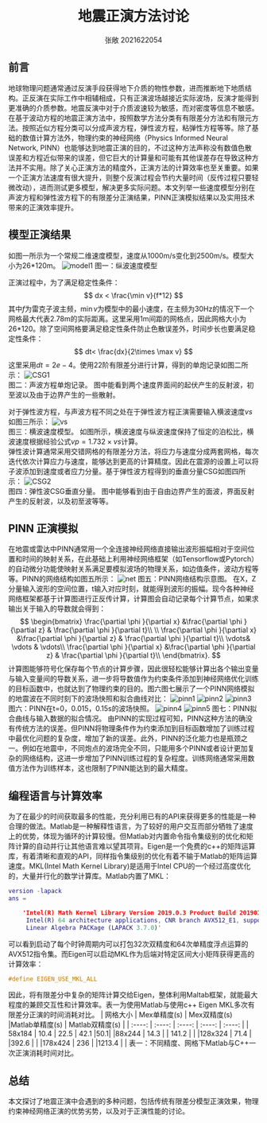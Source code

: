 # <center>地震正演方法讨论</center>
<center> 张敞 2021622054</center>

## 前言
地球物理问题通常通过反演手段获得地下介质的物性参数，进而推断地下地质结构。正反演在实际工作中相辅相成，只有正演波场越接近实际波场，反演才能得到更准确的介质参数。地震反演中对于介质波速较为敏感，而对密度等信息不敏感。在基于波动方程的地震正演方法中，按照数学方法分类有有限差分方法和有限元方法。按照近似方程分类可以分成声波方程，弹性波方程，粘弹性方程等等。除了基础的数值计算方法外，物理约束的神经网络（Physics Informed Neural Network, PINN）也能够达到地震正演的目的，不过这种方法声称没有数值色散误差和方程近似带来的误差，但它巨大的计算量和可能有其他误差存在导致这种方法并不实用。除了关心正演方法的精度外，正演方法的计算效率也至关重要。如果一个正演方法速度有很大提升，则整个反演过程会节约大量时间（反传过程只要轻微改动），进而测试更多模型，解决更多实际问题。本文列举一些速度模型分别在声波方程和弹性波方程下的有限差分正演结果，PINN正演模拟结果以及实用技术带来的正演效率提升。
## 模型正演结果
如图一所示为一个常规二维速度模型，速度从1000m/s变化到2500m/s。模型大小为26*120m。
![model1](./model1.png)
图一：纵波速度模型

正演过程中，为了满足稳定性条件： 
$$
dx <  \frac{\min v}{f*12} 
$$
其中$f$为雷克子波主频，$\min  v$为模型中的最小速度，在主频为30Hz的情况下一个网格最大代表2.78m的实际距离。这里采用1m间距的网格点，因此网格大小为26*120。除了空间网格要满足稳定性条件防止色散误差外，时间步长也要满足稳定性条件：
$$
dt< \frac{dx}{2\times \max v} 
$$
这里采用$dt=2e-4$。使用22阶有限差分进行计算，得到的单炮记录如图二所示：
![CSG1](./CSG1.png)  
图二：声波方程单炮记录。
图中能看到两个速度界面间的起伏产生的反射波，初至波以及由于边界产生的一些散射。 

对于弹性波方程，与声波方程不同之处在于弹性波方程正演需要输入横波速度$vs$如图三所示：
![vs](./vs.png)  
图三：横波速度模型。
如图所示，横波速度与纵波速度保持了恒定的泊松比，横波速度根据经验公式$vp=1.732 \times vs$计算。  
弹性波计算通常采用交错网格的有限差分方法，将应力与速度分成两套网格，每次迭代依次计算应力与速度，能够达到更高的计算精度。因此在震源的设置上可以将子波添加到速度或者应力分量。基于弹性波方程得到的垂直分量CSG如图四所示：
![CSG2](./CSG2.png)  
图四：弹性波CSG垂直分量。
图中能够看到由于自由边界产生的面波，界面反射产生的反射波，以及初至波等等。

## PINN 正演模拟
在地震或雷达中PINN通常用一个全连接神经网络直接输出波形振幅相对于空间位置和时间的映射关系，在此基础上利用神经网络框架（如Tensorflow或Pytorch）的自动微分功能使映射关系满足要模拟波场的物理关系，如边值条件，波动方程等等。PINN的网络结构如图五所示：
![net](./net.png)
图五：PINN网络结构示意图。
在X，Z分量输入波形的空间位置，t输入对应时刻，就能得到波形的振幅。现今各种神经网络框架都基于计算图进行正反传计算，计算图会自动记录每个计算节点，如果求输出关于输入的导数就会得到：
$$
\begin{bmatrix}
  \frac{\partial \phi }{\partial x} &\frac{\partial \phi }{\partial z}  & \frac{\partial \phi }{\partial t}\\ \\
  \frac{\partial \phi }{\partial x} &\frac{\partial \phi }{\partial z}  & \frac{\partial \phi }{\partial t}\\ \vdots& \vdots & \vdots\\
 \frac{\partial \phi }{\partial x} &\frac{\partial \phi }{\partial z}  & \frac{\partial \phi }{\partial t}\\
\end{bmatrix}.
$$
计算图能够符号化保存每个节点的计算步骤，因此很轻松能够计算出各个输出变量与输入变量间的导数关系，进一步将导数值作为约束条件添加到神经网络优化训练的目标函数中，也就达到了物理约束的目的。图六图七展示了一个PINN网络模拟的地震波在不同时刻下的波场快照和拟合曲线对比：
![pinn1](./PINN1.png)
![pinn2](./PINN2.png)
![pinn3](./PINN3.png)
图六：PINN在t=0，0.015，0.15s的波场快照。
![pinn4](./PINN4.png)
![pinn5](./PINN5.png)
图七：PINN拟合曲线与输入数据的拟合情况。
由PINN的实现过程可知，PINN这种方法的确没有传统方法的误差。但PINN将物理条件作为约束添加到目标函数增加了训练过程中最优化问题的复杂度，增加了新的误差。此外，PINN的泛化能力也是瓶颈之一。例如在地震中，不同炮点的波场完全不同，只能用多个PINN或者设计更加复杂的网络结构，这进一步增加了PINN训练过程的复杂程度。训练网络通常采用数值方法作为训练样本，这也限制了PINN能达到的最大精度。

## 编程语言与计算效率
为了在最少的时间获取最多的性能，充分利用已有的API来获得更多的性能是一种合理的做法。Matlab是一种解释性语言，为了较好的用户交互而部分牺牲了速度上的优势，体现为循环的计算较慢。但Matlab对内置命令指令集级别的优化和矩阵计算的自动并行让其他语言难以望其项背。Eigen是一个免费的c++的矩阵运算库，有着清晰和直观的API，同样指令集级别的优化有着不输于Matlab的矩阵运算速度。MKL(Intel Math Kernel Library)是适用于Intel CPU的一个经过高度优化的，大量并行化的数学计算库。Matlab内置了MKL：
```matlab
version -lapack
ans =

    'Intel(R) Math Kernel Library Version 2019.0.3 Product Build 20190125 for
     Intel(R) 64 architecture applications, CNR branch AVX512_E1, supporting 
     Linear Algebra PACKage (LAPACK 3.7.0)'
```
可以看到启动了每个时钟周期内可以打包32次双精度和64次单精度浮点运算的AVX512指令集。而Eigen可以启动MKL作为后端对特定区间大小矩阵获得更高的计算效率：
```c++
#define EIGEN_USE_MKL_ALL
```
因此，将有限差分中复杂的矩阵计算交给Eigen，整体利用Maltab框架，就能最大程度的兼顾交互性和计算效率。表一为使用Matlab与使用c++ Eigen MKL多次有限差分正演的时间消耗对比。
| 网格大小     | Mex单精度(s) | Mex双精度(s) |Matlab单精度(s) | Matlab双精度(s) |
|  :----: |    :----:   |    :----:     |    :----:   |    :----:     |
| 58x184    | 10.4       | 22.5     | 42.1  |50.1|
|88x244     | 14.3       |          | 141.2 |    |
|128x324    | 71.4       |          |392.6  |    |
|178x424    | 236        |          |1213.4 |    |
表一：不同精度、网格下Matlab与C++一次正演消耗时间对比。

## 总结
本文探讨了地震正演中会遇到的多种问题，包括传统有限差分模型正演效果，物理约束神经网络正演的优势劣势，以及对于正演性能的讨论。



